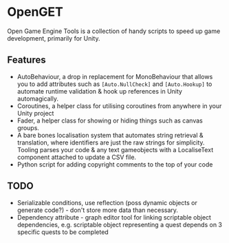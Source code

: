 # OpenGET
Open Game Engine Tools is a collection of handy scripts to speed up game development, primarily for Unity.

## Features
- AutoBehaviour, a drop in replacement for MonoBehaviour that allows you to add attributes such as `[Auto.NullCheck]` and `[Auto.Hookup]` to automate runtime validation & hook up references in Unity automagically.
- Coroutines, a helper class for utilising coroutines from anywhere in your Unity project
- Fader, a helper class for showing or hiding things such as canvas groups.
- A bare bones localisation system that automates string retrieval & translation, where identifiers are just the raw strings for simplicity. Tooling parses your code & any text gameobjects with a LocaliseText component attached to update a CSV file.
- Python script for adding copyright comments to the top of your code

## TODO
- Serializable conditions, use reflection (poss dynamic objects or generate code?) - don't store more data than necessary.
- Dependency attribute - graph editor tool for linking scriptable object dependencies, e.g. scriptable object representing a quest depends on 3 specific quests to be completed 
